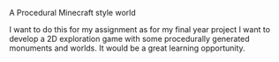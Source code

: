 A Procedural Minecraft style world

I want to do this for my assignment as for my final year project I want to develop a 2D exploration game with some procedurally generated monuments and worlds. It would be a great learning opportunity.
